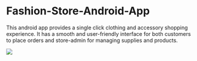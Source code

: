 # Fashion-Store-Android-App
This android app provides a single click clothing and accessory shopping experience. It has a smooth and user-friendly interface for both customers to place orders and store-admin for managing supplies and products.

![](img/Fashionistaaa.png)
